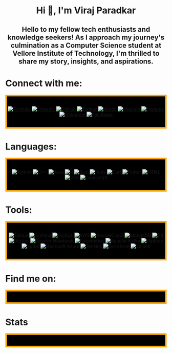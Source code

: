 # <div align="center">Hi 👋, I'm Viraj Paradkar</div>

<h2 align="center">
Hello to my fellow tech enthusiasts and knowledge seekers! As I approach my journey's culmination as a Computer Science student at Vellore Institute of Technology, I'm thrilled to share my story, insights, and aspirations.

# Connect with me:
<div align="center">
<div style="background-color: #000000; border: 5px solid orange;">
<br>

[![Portfolio](https://res.cloudinary.com/dzqa2piuh/image/upload/v1719671562/portfolio-64.png)]()
[![Linkedin](https://res.cloudinary.com/dzqa2piuh/image/upload/v1719671536/linkedin-64.png)]()
[![GitHub](https://res.cloudinary.com/dzqa2piuh/image/upload/v1719671498/github-64.png)]()
[![Twitter](https://res.cloudinary.com/dzqa2piuh/image/upload/v1719671605/twitter-64.png)]()
[![Reddit](https://img.icons8.com/color/64/reddit.png)]()
[![Medium](https://img.icons8.com/color/64/medium-logo.png)]()
[![Youtube](https://img.icons8.com/color/64/youtube-play.png)]()
[![Instagram](https://img.icons8.com/fluency/64/instagram-new.png)]()
[![Facebook](https://img.icons8.com/fluency/64/facebook-new.png)]()

<br>
</div>
</div>

# Languages:
<div align="center">
<div style="background-color: #000000; border: 5px solid orange;">
<br>

![Python](https://img.icons8.com/color/64/python--v1.png)
![C++](https://img.icons8.com/color/64/c-plus-plus-logo.png)
![Java](https://img.icons8.com/color/64/java-coffee-cup-logo--v1.png)
![R](https://img.icons8.com/fluency/64/r-project.png)
![Rust](https://img.icons8.com/color/64/rust-programming-language.png)
![Ruby](https://img.icons8.com/color/64/ruby-programming-language.png)
![Dart](https://img.icons8.com/color/64/dart.png)
![Flutter](https://img.icons8.com/color/64/flutter.png)
![HTML](https://img.icons8.com/color/64/html-5--v1.png)
![CSS](https://img.icons8.com/color/64/css3.png)
![Javascript](https://img.icons8.com/color/64/javascript--v1.png)

<br>
</div>
</div>

# Tools:
<div align="center">
<div style="background-color: #000000; border: 5px solid orange;">
<br>

![Tablue]()
![Grafana]()
![MySQL]()
![AWS]()
![GoogleCloud]()
![MongoDB]()
![Git]()
![Docker]()
![Jupyter Notebook]()
![Kubernetes]()
![Apache Kafka]()
![Hadoop]()
![Spark]()
![Microsoft Azure]()
![Jenkins]()
![Terraform]()
![Splunk]()

<br>
</div>
</div>

# Find me on:
<div align="center">
<div style="background-color: #000000; border: 5px solid orange;">
<br>



<br>
</div>
</div>

# Stats
<div align="center">
<div style="background-color: #000000; border: 5px solid orange;">
<br>



<br>
</div>
</div>
